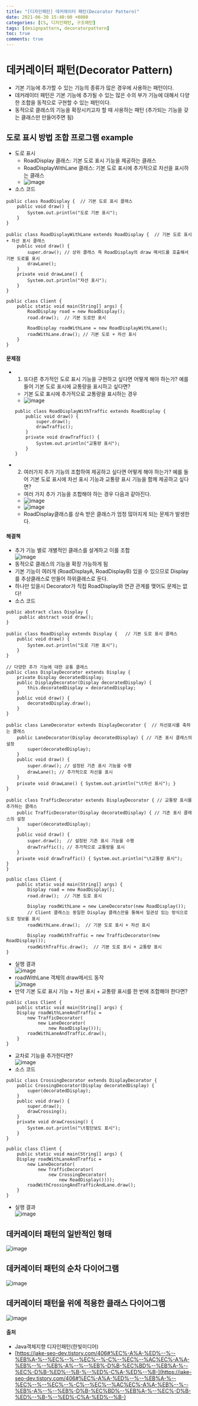 ```yaml
---
title: "[디자인패턴] 데커레이터 패턴(Decorator Pattern)"
date: 2021-06-30 15:40:00 +0800
categories: [CS, 디자인패턴, 구조패턴]
tags: [designpattern, decoratorpattern]
toc: true
comments: true
---
```


# 데커레이터 패턴(Decorator Pattern)
- 기본 기능에 추가할 수 있는 기능의 종류가 많은 경우에 사용하는 패턴이다.
- 데커레이터 패턴은 기본 기능에 추가될 수 있는 많은 수의 부가 기능에 대해서 다양한 조합을 동적으로 구현할 수 있는 패턴이다.
- 동적으로 클래스의 기능을 확장시키고자 할 때 사용하는 패턴 (추가되는 기능을 갖는 클래스만 만들어주면 됨)

## 도로 표시 방법 조합 프로그램 example
- 도로 표시
    - RoadDisplay 클래스: 기본 도로 표시 기능을 제공하는 클래스
    - RoadDisplayWithLane 클래스: 기본 도로 표시에 추가적으로 차선을 표시하는 클래스<br>
    - ![image](https://user-images.githubusercontent.com/44339530/110622862-6230fd80-81df-11eb-9308-54d0e951222e.png)<br>
- 소스 코드

~~~
public class RoadDisplay {  // 기본 도로 표시 클래스	
	public void draw() {
		System.out.println("도로 기본 표시");
	}
}

public class RoadDisplayWithLane extends RoadDisplay {  // 기본 도로 표시 + 차선 표시 클래스
	public void draw() {
		super.draw(); // 상위 클래스 즉 RoadDisplay의 draw 메서드를 호출해서 기본 도로를 표시
		drawLane();
	}
	private void drawLane() {
		System.out.println("차선 표시");
	}
}

public class Client {
	public static void main(String[] args) {		
		RoadDisplay road = new RoadDisplay();
		road.draw();  // 기본 도로만 표시
		
		RoadDisplay roadWithLane = new RoadDisplayWithLane();
		roadWithLane.draw(); // 기본 도로 + 차선 표시
	}
}
~~~

#### 문제점
- 1) 또다른 추가적인 도로 표시 기능을 구현하고 싶다면 어떻게 해야 하는가? 예를 들어 기본 도로 표시에 교통량을 표시하고 싶다면?<br>
    - 기본 도로 표시에 추가적으로 교통량을 표시하는 경우<br>
    - ![image](https://user-images.githubusercontent.com/44339530/110623100-b63be200-81df-11eb-91a5-ad844ceabd87.png)<br>

    ~~~
    public class RoadDisplayWithTraffic extends RoadDisplay {
        public void draw() {
            super.draw();
            drawTraffic();
        }
        private void drawTraffic() {
            System.out.println("교통량 표시");
        }
    }
    ~~~

- 2) 여러가지 추가 기능의 조합하여 제공하고 싶다면 어떻게 해야 하는가? 예를 들어 기본 도료 표시에 차선 표시 기능과 교통량 표시 기능을 함께 제공하고 싶다면?
    - 여러 가지 추가 기능을 조합해야 하는 경우 다음과 같아진다.<br>
    - ![image](https://user-images.githubusercontent.com/44339530/110623389-1c286980-81e0-11eb-82b6-b96acd7bb715.png)<br>
    - ![image](https://user-images.githubusercontent.com/44339530/110623421-26e2fe80-81e0-11eb-8d36-4c2ea81e0a23.png)<br>
    - RoadDisplay클래스를 상속 받은 클래스가 엄청 많아지게 되는 문제가 발생한다.

#### 해결책
- 추가 기능 별로 개별적인 클래스를 설계하고 이를 조합<br>
![image](https://user-images.githubusercontent.com/44339530/110623575-5db91480-81e0-11eb-86ea-8f044992e6ae.png)<br>
- 동적으로 클래스의 기능을 확장 가능하게 됨
- 기본 기능이 여러개 (RoadDisplayA, RoadDisplayB) 있을 수 있으므로 Display를 추상클래스로 만들어 하위클래스로 둔다.
- 하나만 있을시 Decorator가 직접 RoadDisplay와 연관 관계를 맺어도 문제는 없다!
- 소스 코드

~~~
public abstract class Display {
	 public abstract void draw();
}

public class RoadDisplay extends Display {	 // 기본 도로 표시 클래스
	public void draw() {
		System.out.println("도로 기본 표시");
	}
}

// 다양한 추가 기능에 대한 공통 클래스
public class DisplayDecorator extends Display {
	private Display decoratedDisplay;
	public DisplayDecorator(Display decoratedDisplay) {
		this.decoratedDisplay = decoratedDisplay;
	}
	public void draw() {
		decoratedDisplay.draw();
	}
}

public class LaneDecorator extends DisplayDecorator {  // 차선표시를 축하는 클래스
	public LaneDecorator(Display decoratedDisplay) { // 기존 표시 클래스의 설정
		super(decoratedDisplay);
	}
	public void draw() {
		super.draw(); // 설정된 기존 표시 기능을 수행
		drawLane(); // 추가적으로 차선을 표시
	}
	private void drawLane() { System.out.println("\t차선 표시"); }	
}

public class TrafficDecorator extends DisplayDecorator { // 교통량 표시를 추가하는 클래스
	public TrafficDecorator(Display decoratedDisplay) { // 기존 표시 클래스의 설정
		super(decoratedDisplay);
	}
	public void draw() {
		super.draw();  // 설정된 기존 표시 기능을 수행
		drawTraffic(); // 추가적으로 교통량을 표시
	}
	private void drawTraffic() { System.out.println("\t교통량 표시");	 }	
}

public class Client {
	public static void main(String[] args) {		
		Display road = new RoadDisplay();
		road.draw();  // 기본 도로 표시
		
		Display roadWithLane = new LaneDecorator(new RoadDisplay());
        // Client 클래스는 동일한 Display 클래스만을 통해서 일관성 있는 방식으로 도로 정보를 표시
		roadWithLane.draw();  // 기본 도로 표시 + 차선 표시
		
		Display roadWithTraffic = new TrafficDecorator(new RoadDisplay());
		roadWithTraffic.draw();  // 기본 도로 표시 + 교통량 표시
}
~~~

- 실행 결과<br>
![image](https://user-images.githubusercontent.com/44339530/110623903-d7e99900-81e0-11eb-9971-de0e6ee97367.png)<br>
- roadWithLane 객체의 draw메서드 동작<br>
![image](https://user-images.githubusercontent.com/44339530/110624026-01a2c000-81e1-11eb-8301-3626c6f1e85d.png)<br>
- 만약 기본 도로 표시 기능 + 차선 표시 + 교통량 표시를 한 번에 조합해야 한다면?

~~~
public class Client {
	public static void main(String[] args) {		
	Display roadWithLaneAndTraffic =
		new TrafficDecorator(
			new LaneDecorator(
				new RoadDisplay()));
		roadWithLaneAndTraffic.draw();
	}
}
~~~

- 교차로 기능을 추가한다면?<br>
![image](https://user-images.githubusercontent.com/44339530/110624336-652ced80-81e1-11eb-86c8-4b505175d2de.png)<br>
- 소스 코드

~~~
public class CrossingDecorator extends DisplayDecorator {
	public CrossingDecorator(Display decoratedDisplay) {
		super(decoratedDisplay);
	}
	public void draw() {
		super.draw();
		drawCrossing();
	}
	private void drawCrossing() {
		System.out.println("\t횡단보도 표시");		
	}	
}

public class Client {
	public static void main(String[] args) {		
	Display roadWithLaneAndTraffic =
		new LaneDecorator(
			new TrafficDecorator(
				new CrossingDecorator(
					new RoadDisplay())));
		roadWithCrossingAndTrafficAndLane.draw();
	}
}
~~~

- 실행 결과<br>
![image](https://user-images.githubusercontent.com/44339530/110624411-842b7f80-81e1-11eb-8688-9a8ca793dc4f.png)<br>

## 데커레이터 패턴의 일반적인 형태
![image](https://user-images.githubusercontent.com/44339530/110624809-09169900-81e2-11eb-95a9-628256d472ff.png)

## 데커레이터 패턴의 순차 다이어그램
![image](https://user-images.githubusercontent.com/44339530/110624820-0caa2000-81e2-11eb-966d-20a028c66a79.png)

## 데커레이터 패턴을 위에 적용한 클래스 다이어그램
![image](https://user-images.githubusercontent.com/44339530/110624833-116ed400-81e2-11eb-8b08-0703cce35135.png)

#### 출처
- Java객체지향 디자인패턴(한빛미디어)
- [https://jake-seo-dev.tistory.com/406#%EC%-A%A-%ED%--%--%EB%A-%--%EC%--%--%EC%--%-C%--%EC%--%AC%EC%-A%A-%EB%--%--%EB%-A%--%--%EB%-D%B-%EC%BD%--%EB%A-%--%EC%-D%B-%ED%--%B-%--%ED%-C%A-%ED%--%B-](https://jake-seo-dev.tistory.com/406#%EC%-A%A-%ED%--%--%EB%A-%--%EC%--%--%EC%--%-C%--%EC%--%AC%EC%-A%A-%EB%--%--%EB%-A%--%--%EB%-D%B-%EC%BD%--%EB%A-%--%EC%-D%B-%ED%--%B-%--%ED%-C%A-%ED%--%B-)